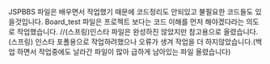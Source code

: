 JSPBBS 파일은 배우면서 작업했기 때문에 코드정리도 안되있고 불필요한 코드들도 있을것입니다.
Board_test 파일은 프로젝트 보다는 코드 이해를 먼저 해야겠다라는 의도로 작업했습니다.
//(스프링)인스타 파일은 완성하진 않았지만 참고용으로 올렸습니다.
(스프링) 인스타 포폴용으로 작업하려했으나 오류가 생겨 작업을 더 하지않았습니다.(백업 하면서 작업중에도 날라간 파일이 많아 급하게 남아있는 파일 올렸습니다) 
